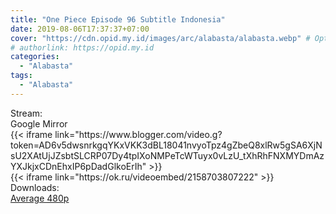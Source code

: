 ```yaml
---
title: "One Piece Episode 96 Subtitle Indonesia"
date: 2019-08-06T17:37:37+07:00
cover: "https://cdn.opid.my.id/images/arc/alabasta/alabasta.webp" # Optional, cover
# authorlink: https://opid.my.id
categories:
  - "Alabasta"
tags:
  - "Alabasta"
---
```

<div class="ui menu violet borderless inverted">
  <div class="header item active">
        Stream:
    </div>
  <a class="active item" data-tab="google">
    <i class="google drive icon"></i> Google
  </a>
  <a class="item nounderline" data-tab="mirror">
    <i class="odnoklassniki icon"></i> Mirror
  </a>
</div>
<div class="ui bottom attached tab segment active" style="border:0 !important;" data-tab="google">
  {{< iframe link="https://www.blogger.com/video.g?token=AD6v5dwsnrkgqYKxVKK3dBL18041nvyoTpz4gZbeQ8xlRw5gSA6XjNsU2XAtUjJZsbtSLCRP07Dy4tpIXoNMPeTcWTuyx0vLzU_tXhRhFNXMYDmAzYXJkjxCDnEhxIP6pDadGlkoErIh" >}}
</div>
<div class="ui bottom attached tab segment" style="border:0 !important;" data-tab="mirror">
  {{< iframe link="https://ok.ru/videoembed/2158703807222" >}}
</div>
<div class="ui menu violet borderless inverted">
  <div class="header item active">
        Downloads:
    </div>
  <a class="item nounderline" href="https://ouo.io/ZHWnGK" target="_blank" rel="dofollow"><i class="google drive icon"></i>
    Average 480p</a>
</div>